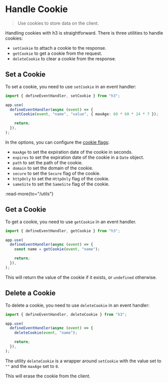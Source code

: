 # Handle Cookie

> Use cookies to store data on the client.

Handling cookies with h3 is straightforward. There is three utilities to handle cookies:

- `setCookie` to attach a cookie to the response.
- `getCookie` to get a cookie from the request.
- `deleteCookie` to clear a cookie from the response.

## Set a Cookie

To set a cookie, you need to use `setCookie` in an event handler:

```ts
import { defineEventHandler, setCookie } from "h3";

app.use(
  defineEventHandler(async (event) => {
    setCookie(event, "name", "value", { maxAge: 60 * 60 * 24 * 7 });

    return;
  }),
);
```

In the options, you can configure the [cookie flags](https://developer.mozilla.org/en-US/docs/Web/HTTP/Headers/Set-Cookie):

- `maxAge` to set the expiration date of the cookie in seconds.
- `expires` to set the expiration date of the cookie in a `Date` object.
- `path` to set the path of the cookie.
- `domain` to set the domain of the cookie.
- `secure` to set the `Secure` flag of the cookie.
- `httpOnly` to set the `HttpOnly` flag of the cookie.
- `sameSite` to set the `SameSite` flag of the cookie.

:read-more{to="/utils"}

## Get a Cookie

To get a cookie, you need to use `getCookie` in an event handler.

```ts
import { defineEventHandler, getCookie } from "h3";

app.use(
  defineEventHandler(async (event) => {
    const name = getCookie(event, "name");

    return;
  }),
);
```

This will return the value of the cookie if it exists, or `undefined` otherwise.

## Delete a Cookie

To delete a cookie, you need to use `deleteCookie` in an event handler:

```ts
import { defineEventHandler, deleteCookie } from "h3";

app.use(
  defineEventHandler(async (event) => {
    deleteCookie(event, "name");

    return;
  }),
);
```

The utility `deleteCookie` is a wrapper around `setCookie` with the value set to `""` and the `maxAge` set to `0`.

This will erase the cookie from the client.
